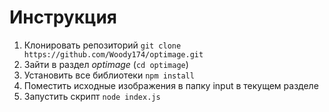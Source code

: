 # Инструкция

1. Клонировать репозиторий `git clone https://github.com/Woody174/optimage.git`
2. Зайти в раздел *optimage* (`cd optimage`)
3. Установить все библиотеки `npm install`
4. Поместить исходные изображения в папку input в текущем разделе
5. Запустить скрипт `node index.js`